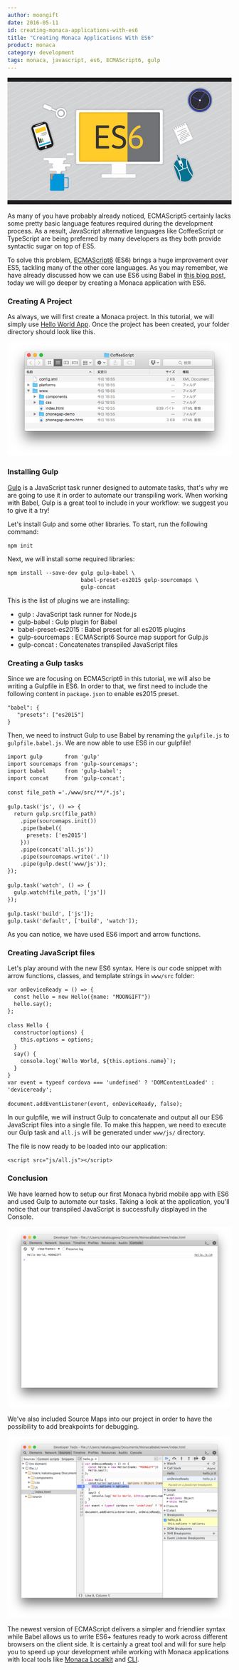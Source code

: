 ```yaml
---
author: moongift
date: 2016-05-11
id: creating-monaca-applications-with-es6
title: "Creating Monaca Applications With ES6"
product: monaca
category: development
tags: monaca, javascript, es6, ECMAScript6, gulp
---
```


![ES6 main](/blog/content/images/2016/May/es6-main.png)

As many of you have probably already noticed, ECMAScript5 certainly lacks some pretty basic language features required during the development process. As a result, JavaScript alternative languages like CoffeeScript or TypeScript are being preferred by many developers as they both provide syntactic sugar on top of ES5.

To solve this problem, [ECMAScript6](http://es6-features.org/#Constants) (ES6) brings a huge improvement over ES5, tackling many of the other core languages.
As you may remember, we have already discussed how we can use ES6 using Babel in [this blog post](https://onsen.io/blog/trying-out-javascript-es6-using-babel/), today we will go deeper by creating a Monaca application with ES6.

<!-- more -->

### Creating A Project

As always, we will first create a Monaca project. In this tutorial, we will simply use [Hello World App](https://github.com/monaca/project-templates/tree/master/0-helloworld).
Once the project has been created, your folder directory should look like this.


![Monaca LocalKit Project](/blog/content/images/2016/May/monaca-coffeescript-1.png)


### Installing Gulp

[Gulp](http://gulpjs.com/) is a JavaScript task runner designed to automate tasks, that's why we are going to use it in order to automate our transpiling work.
When working with Babel, Gulp is a great tool to include in your workflow: we suggest you to give it a try!

Let's install Gulp and some other libraries. To start, run the following command:

```
npm init
```

Next, we will install some required libraries:

```
npm install --save-dev gulp gulp-babel \
                       babel-preset-es2015 gulp-sourcemaps \
                       gulp-concat
```

This is the list of plugins we are installing:

 - gulp : JavaScript task runner for Node.js
 - gulp-babel : Gulp plugin for Babel
 - babel-preset-es2015 : Babel preset for all es2015 plugins
 - gulp-sourcemaps : ECMAScript6 Source map support for Gulp.js
 - gulp-concat : Concatenates transpiled JavaScript files


### Creating a Gulp tasks

Since we are focusing on ECMAScript6 in this tutorial, we will also be writing a Gulpfile in ES6.
In order to that, we first need to include the following content in `package.json` to enable es2015 preset.

```
"babel": {
   "presets": ["es2015"]
}
```

Then, we need to instruct Gulp to use Babel by renaming the `gulpfile.js` to `gulpfile.babel.js`.
We are now able to use ES6 in our gulpfile!

```
import gulp       from 'gulp'
import sourcemaps from 'gulp-sourcemaps';
import babel      from 'gulp-babel';
import concat     from 'gulp-concat';

const file_path ='./www/src/**/*.js';

gulp.task('js', () => {
  return gulp.src(file_path)
    .pipe(sourcemaps.init())
    .pipe(babel({
      presets: ['es2015']
    }))
    .pipe(concat('all.js'))
    .pipe(sourcemaps.write('.'))
    .pipe(gulp.dest('www/js'));
});

gulp.task('watch', () => {
  gulp.watch(file_path, ['js'])
});

gulp.task('build', ['js']);
gulp.task('default', ['build', 'watch']);
```

As you can notice, we have used ES6 import and arrow functions.


### Creating JavaScript files

Let's play around with the new ES6 syntax.
Here is our code snippet with arrow functions, classes, and template strings in `www/src` folder:

```
var onDeviceReady = () => {
  const hello = new Hello({name: "MOONGIFT"})
  hello.say();
};

class Hello {
  constructor(options) {
    this.options = options;
  }
  say() {
    console.log(`Hello World, ${this.options.name}`);
  }
}
var event = typeof cordova === 'undefined' ? 'DOMContentLoaded' : 'deviceready';

document.addEventListener(event, onDeviceReady, false);
```

In our gulpfile, we will instruct Gulp to concatenate and output all our ES6 JavaScript files into a single file.
To make this happen, we need to execute our Gulp task and `all.js` will be generated under `www/js/` directory.

The file is now ready to be loaded into our application:

```
<script src="js/all.js"></script>
```

### Conclusion

We have learned how to setup our first Monaca hybrid mobile app with ES6 and used Gulp to automate our tasks.
Taking a look at the application, you'll notice that our transpiled JavaScript is successfully displayed in the Console.


![Application Preview With Babel](/blog/content/images/2016/May/monaca-babel-2.png)


We've also included Source Maps into our project in order to have the possibility to add breakpoints for debugging.


![Preview With Breakpoint](/blog/content/images/2016/May/monaca-babel-3.png)

The newest version of ECMAScript delivers a simpler and friendlier syntax while Babel allows us to write ES6+ features ready to work across different browsers on the client side.
It is certainly a great tool and will for sure help you to speed up your development while working with Monaca applications with local tools like [Monaca Localkit](https://monaca.io/localkit.html) and [CLI](https://github.com/monaca/monaca-cli).
